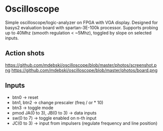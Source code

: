 # Oscilloscope
Simple oscilloscope/logic-analyzer on FPGA with VGA display. Designed for basys2 evaluation board with spartan-3E-100k processor.
Supports probing up to 40Mhz (smooth regulation < ~5Mhz), toggled by slope on selected inputs.

## Action shots
https://github.com/mdebski/oscilloscope/blob/master/photos/screenshot.png
https://github.com/mdebski/oscilloscope/blob/master/photos/board.png

## Inputs
* btn0 -> reset
* btn1, btn2 -> change prescaler (freq / or * 10)
* btn3 -> toggle mode
* pmod JA(0 to 3), JB(0 to 3) -> data inputs
* sw(0 to 7) -> toggle enabled on n-th input
* JC(0 to 3) -> input from impulsers (regulate frequency and line position)




